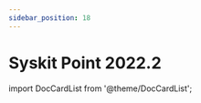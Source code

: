 ```yaml
---
sidebar_position: 18
---
```


# Syskit Point 2022.2

import DocCardList from '@theme/DocCardList';

<DocCardList />
